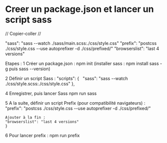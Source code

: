# Creer un package.json et lancer un script sass

// Copier-coller //

 "sass": "sass --watch ./sass/main.scss:./css/style.css"
 "prefix": "postcss ./css/style.css --use autoprefixer -d ./css/prefixed/"
 "browserslist": "last 4 versions"


Etapes :
1 Créer un package.json : npm init
    (installer sass : npm install sass -g puis sass --version)

2 Définir un script Sass :
"scripts": {
  "sass": "sass --watch ./css/style.scss:./css/style.css"
},

4  Enregistrer, puis lancer Sass 
npm run sass


5 A la suite, définir un script Prefix (pour compatibilité navigateurs) :
    "prefix": "postcss ./css/style.css --use autoprefixer -d ./css/prefixed/"

    Ajouter à la fin : 
    "browserslist": "last 4 versions"
    }

6 Pour lancer prefix : 
npm run prefix